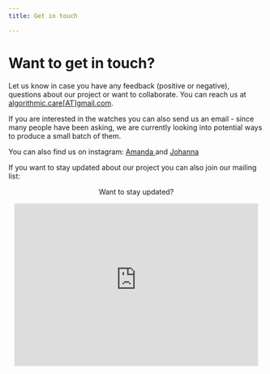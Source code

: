```yaml
---
title: Get in touch

---
```


# Want to get in touch?

Let us know in case you have any feedback (positive or negative), questions about our project or want to collaborate. You can reach us at <a href="mailto:algorithmic.care@gmail.com">algorithmic.care[AT]gmail.com</a>.


If you are interested in the watches you can also send us an email - since many people have been asking, we are currently looking into potential ways to produce a small batch of them.

You can also find us on instagram: <a href="https://www.instagram.com/amanda_bennetts_/">Amanda </a> and <a href="https://www.instagram.com/___jae.data___/"> Johanna </a>

If you want to stay updated about our project you can also join our mailing list:


  <center>
<p> <emph> Want to stay updated? </emp> </p>
<iframe src="https://algorithmiccare.substack.com/embed" width="480" height="320" style="border:1px solid #EEE; background:white;" frameborder="0" scrolling="no"></iframe>
</center>



